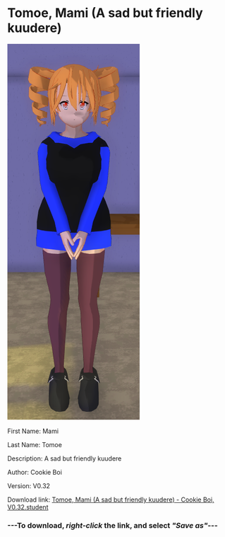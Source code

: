 # Tomoe, Mami (A sad but friendly kuudere)

<img src = "https://raw.githubusercontent.com/Arbiter1223/Daigaku-Gurashi-Custom-Students/master/Students/Files/Tomoe%2C%20Mami%20(A%20sad%20but%20friendly%20kuudere).png">

First Name: Mami

Last Name: Tomoe

Description: A sad but friendly kuudere

Author: Cookie Boi

Version: V0.32

Download link: <a href="https://raw.githubusercontent.com/Arbiter1223/Daigaku-Gurashi-Custom-Students/master/Students/Files/Tomoe%2C%20Mami%20(A%20sad%20but%20friendly%20kuudere)%20-%20Cookie%20Boi%2C%20V0.32.student">Tomoe, Mami (A sad but friendly kuudere) - Cookie Boi, V0.32.student</a>

### ---**To download, _right-click_ the link, and select _"Save as"_**---
